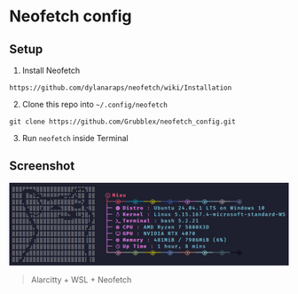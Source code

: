 # Neofetch config 

## Setup

1. Install Neofetch
```
https://github.com/dylanaraps/neofetch/wiki/Installation
```

2. Clone this repo into `~/.config/neofetch`

``` 
git clone https://github.com/Grubblex/neofetch_config.git
```

3. Run `neofetch` inside Terminal

## Screenshot

![Alt text](/screenshot.png "Screenshot")


> Alarcitty + WSL + Neofetch